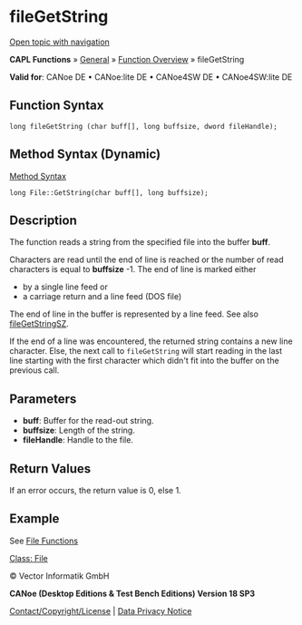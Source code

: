 # fileGetString

[Open topic with navigation](../../../../../CANoeDEFamily.htm#Topics/CAPLFunctions/Other/Functions/CAPLfunctionFileGetString.md)

**CAPL Functions** » [General](../CAPLGeneralStartPage.md) » [Function Overview](../CAPLfunctionsGeneralOverview.md) » fileGetString

**Valid for**: CANoe DE • CANoe:lite DE • CANoe4SW DE • CANoe4SW:lite DE

## Function Syntax

```plaintext
long fileGetString (char buff[], long buffsize, dword fileHandle);
```

## Method Syntax (Dynamic)

[Method Syntax](../../../Shared/CAPL/General/ClassesAndObjects.md)

```plaintext
long File::GetString(char buff[], long buffsize);
```

## Description

The function reads a string from the specified file into the buffer **buff**.

Characters are read until the end of line is reached or the number of read characters is equal to **buffsize** -1. The end of line is marked either

- by a single line feed or
- a carriage return and a line feed (DOS file)

The end of line in the buffer is represented by a line feed. See also [fileGetStringSZ](CAPLfunctionFileGetStringSZ.md).

If the end of a line was encountered, the returned string contains a new line character. Else, the next call to `fileGetString` will start reading in the last line starting with the first character which didn't fit into the buffer on the previous call.

## Parameters

- **buff**: Buffer for the read-out string.
- **buffsize**: Length of the string.
- **fileHandle**: Handle to the file.

## Return Values

If an error occurs, the return value is 0, else 1.

## Example

See [File Functions](CAPLfunctionsExapmleFileFunctions.md)

[Class: File](../../ObjectOrientedProg/CAPLfunctionsOOPFile.md)

© Vector Informatik GmbH

**CANoe (Desktop Editions & Test Bench Editions) Version 18 SP3**

[Contact/Copyright/License](../../../Shared/ContactCopyrightLicense.md) | [Data Privacy Notice](https://www.vector.com/int/en/company/get-info/privacy-policy/)

